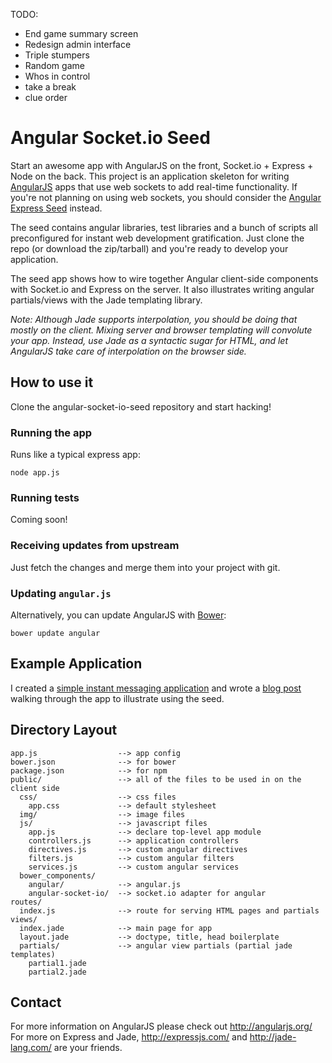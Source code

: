 TODO:
- End game summary screen
- Redesign admin interface
- Triple stumpers
- Random game
- Whos in control
- take a break
- clue order

# Angular Socket.io Seed

Start an awesome app with AngularJS on the front, Socket.io + Express + Node on the back. This
project is an application skeleton for writing [AngularJS](http://angularjs.org/) apps that use
web sockets to add real-time functionality. If you're not planning on using web sockets, you
should consider the [Angular Express Seed](https://github.com/btford/angular-express-seed) instead.

The seed contains angular libraries, test libraries and a bunch of scripts all preconfigured for
instant web development gratification. Just clone the repo (or download the zip/tarball) and
you're ready to develop your application.

The seed app shows how to wire together Angular client-side components with Socket.io and Express
on the server. It also illustrates writing angular partials/views with the Jade templating library.

_Note: Although Jade supports interpolation, you should be doing that mostly on the client. Mixing
server and browser templating will convolute your app. Instead, use Jade as a syntactic sugar for
HTML, and let AngularJS take care of interpolation on the browser side._

## How to use it

Clone the angular-socket-io-seed repository and start hacking!

### Running the app

Runs like a typical express app:

```shell
node app.js
```

### Running tests

Coming soon!

### Receiving updates from upstream

Just fetch the changes and merge them into your project with git.

### Updating `angular.js`

Alternatively, you can update AngularJS with [Bower](http://bower.io):

```shell
bower update angular
```

## Example Application

I created a [simple instant messaging application](https://github.com/btford/angular-socket-io-im)
and wrote a [blog post](http://briantford.com/blog/angular-socket-io.html) walking through the app to
illustrate using the seed.

## Directory Layout

    app.js                  --> app config
    bower.json              --> for bower
    package.json            --> for npm
    public/                 --> all of the files to be used in on the client side
      css/                  --> css files
        app.css             --> default stylesheet
      img/                  --> image files
      js/                   --> javascript files
        app.js              --> declare top-level app module
        controllers.js      --> application controllers
        directives.js       --> custom angular directives
        filters.js          --> custom angular filters
        services.js         --> custom angular services
      bower_components/
        angular/            --> angular.js
        angular-socket-io/  --> socket.io adapter for angular
    routes/
      index.js              --> route for serving HTML pages and partials
    views/
      index.jade            --> main page for app
      layout.jade           --> doctype, title, head boilerplate
      partials/             --> angular view partials (partial jade templates)
        partial1.jade
        partial2.jade



## Contact

For more information on AngularJS please check out http://angularjs.org/
For more on Express and Jade, http://expressjs.com/ and http://jade-lang.com/ are
your friends.
